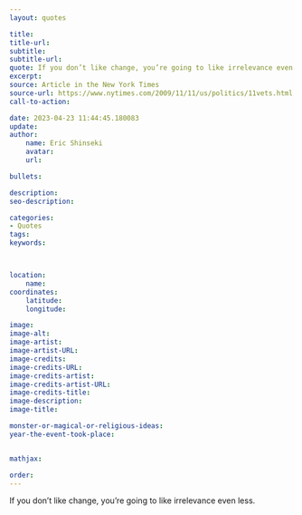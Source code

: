 ```yaml
---
layout: quotes

title:
title-url:
subtitle:
subtitle-url:
quote: If you don’t like change, you’re going to like irrelevance even less.
excerpt:
source: Article in the New York Times
source-url: https://www.nytimes.com/2009/11/11/us/politics/11vets.html
call-to-action:

date: 2023-04-23 11:44:45.180083
update:
author:
    name: Eric Shinseki
    avatar:
    url:

bullets:

description:
seo-description:

categories:
- Quotes
tags:
keywords:



location:
    name:
coordinates:
    latitude:
    longitude:

image:
image-alt:
image-artist:
image-artist-URL:
image-credits:
image-credits-URL:
image-credits-artist:
image-credits-artist-URL:
image-credits-title:
image-description:
image-title:

monster-or-magical-or-religious-ideas:
year-the-event-took-place:


mathjax:

order:
---
```

If you don’t like change, you’re going to like irrelevance even less.